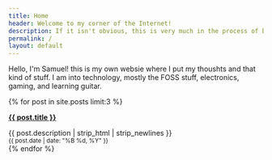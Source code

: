 ```yaml
---
title: Home
header: Welcome to my corner of the Internet!
description: If it isn't obvious, this is very much in the process of being made.
permalink: /
layout: default
---
```


<div class="wrapper">
  <p>Hello, I'm Samuel! this is my own websie where I put my thoushts and that kind of stuff. I am into technology, mostly the FOSS stuff, electronics, gaming, and learning guitar.
  </p>
</div>

<!--<div markdown="1" class="wrapper">-->

{% for post in site.posts limit:3 %}
<article class="posts wrapper">
  <p class="blog-data"><a href="{{ post.url }}"><b>{{ post.title }}</b></a></p>
  <div>{{ post.description | strip_html | strip_newlines }}</div>
  <small>{{ post.date | date: "%B %d, %Y" }}</small>
</article>
{% endfor %} 
<!--</div>-->
